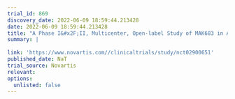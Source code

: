 ```yaml
---
trial_id: 869
discovery_date: 2022-06-09 18:59:44.213428
date: 2022-06-09 18:59:44.213428
title: "A Phase I&#x2F;II, Multicenter, Open-label Study of MAK683 in Adult Patients With Advanced Malignancies"
summary: |
  
link: 'https://www.novartis.com//clinicaltrials/study/nct02900651'
published_date: NaT
trial_source: Novartis
relevant: 
options:
  unlisted: false
---
```

